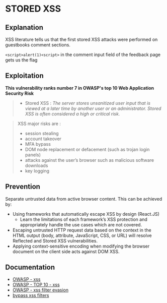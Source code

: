 # STORED XSS

## Explanation

XSS literature tells us that the first stored XSS attacks were performed on guestbooks comment sections.

`<script>alert(1)<script>` in the comment input field of the feedback page gets us the flag

## Exploitation

**This vulnerability ranks number 7 in OWASP's top 10 Web Application Security Risk**

> - Stored XSS : _The server stores unsanitized user input that is viewed at a later time by another user or an administrator. Stored XSS is often considered a high or critical risk._

> XSS major risks are :
> - session stealing
> - account takeover
> - MFA bypass
> - DOM node replacement or defacement (such as trojan login panels)
> - attacks against the user’s browser such as malicious software downloads
> - key logging

## Prevention

Separate untrusted data from active browser content.
This can be achieved by:
- Using frameworks that automatically escape XSS by design (React.JS)
  - Learn the limitations of each framework’s XSS protection and appropriately handle the use cases which are not covered.
- Escaping untrusted HTTP request data based on the context in the HTML output (body, attribute, JavaScript, CSS, or URL) will resolve Reflected and Stored XSS vulnerabilities.
- Applying context-sensitive encoding when modifying the browser document on the client side acts against DOM XSS. 

## Documentation

- [OWASP - xss](https://cheatsheetseries.owasp.org/cheatsheets/Cross_Site_Scripting_Prevention_Cheat_Sheet.html)
- [OWASP - TOP 10 - xss](https://owasp.org/www-project-top-ten/2017/A7_2017-Cross-Site_Scripting_(XSS).html)
- [OWASP - xss filter evasion](https://owasp.org/www-community/xss-filter-evasion-cheatsheet)
- [bypass xss filters](https://www.paladion.net/blogs/bypass-xss-filters-using-data-uris)